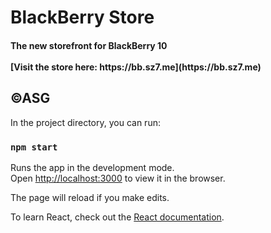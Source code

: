 <centre>
<h1>BlackBerry Store</h1>
<h4>The new storefront for BlackBerry 10<br><br> [Visit the store here: https://bb.sz7.me](https://bb.sz7.me)</h4>
<h2>&copy;ASG</h2>
</centre>

In the project directory, you can run:

### `npm start`

Runs the app in the development mode.<br />
Open [http://localhost:3000](http://localhost:3000) to view it in the browser.

The page will reload if you make edits.<br />

To learn React, check out the [React documentation](https://reactjs.org/).

